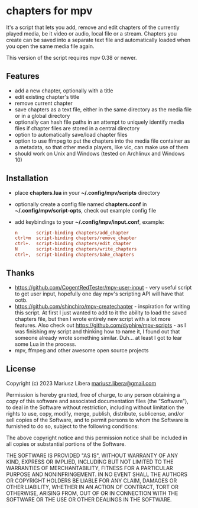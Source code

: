 
# chapters for mpv

It's a script that lets you add, remove and edit chapters of the currently
played media, be it video or audio, local file or a stream. Chapters you create
can be saved into a separate text file and automatically loaded when you open
the same media file again.

This version of the script requires mpv 0.38 or newer.

## Features

* add a new chapter, optionally with a title
* edit existing chapter's title
* remove current chapter
* save chapters as a text file, either in the same directory as the media file
  or in a global directory
* optionally can hash file paths in an attempt to uniquely identify media files
  if chapter files are stored in a central directory
* option to automatically save/load chapter files
* option to use ffmpeg to put the chapters into the media file container as a
  metadata, so that other media players, like vlc, can make use of them
* should work on Unix and Windows (tested on Archlinux and Windows 10)

## Installation

* place **chapters.lua** in your **~/.config/mpv/scripts** directory
* optionally create a config file named **chapters.conf** in **~/.config/mpv/script-opts**, check out example config file
* add keybindings to your **~/.config/mpv/input.conf**, example:

  ```ini
  n       script-binding chapters/add_chapter
  ctrl+m  script-binding chapters/remove_chapter
  ctrl+.  script-binding chapters/edit_chapter
  N       script-binding chapters/write_chapters
  ctrl+,  script-binding chapters/bake_chapters
  ```

## Thanks

* <https://github.com/CogentRedTester/mpv-user-input> - very useful script to get
  user input, hopefully one day mpv's scripting API will have that ootb.
* <https://github.com/shinchiro/mpv-createchapter> - inspiration for writing this
  script. At first I just wanted to add to it the ability to load the saved
  chapters file, but then I wrote entirely new script with a lot more features.
  Also check out <https://github.com/dyphire/mpv-scripts> - as I was finishing
  my script and thinking how to name it, I found out that someone already wrote
  something similar. Duh... at least I got to lear some Lua in the process.
* mpv, ffmpeg and other awesome open source projects

## License

Copyright (c) 2023 Mariusz Libera <mariusz.libera@gmail.com>

Permission is hereby granted, free of charge, to any person obtaining a copy
of this software and associated documentation files (the "Software"), to deal
in the Software without restriction, including without limitation the rights
to use, copy, modify, merge, publish, distribute, sublicense, and/or sell
copies of the Software, and to permit persons to whom the Software is
furnished to do so, subject to the following conditions:

The above copyright notice and this permission notice shall be included in all
copies or substantial portions of the Software.

THE SOFTWARE IS PROVIDED "AS IS", WITHOUT WARRANTY OF ANY KIND, EXPRESS OR
IMPLIED, INCLUDING BUT NOT LIMITED TO THE WARRANTIES OF MERCHANTABILITY,
FITNESS FOR A PARTICULAR PURPOSE AND NONINFRINGEMENT. IN NO EVENT SHALL THE
AUTHORS OR COPYRIGHT HOLDERS BE LIABLE FOR ANY CLAIM, DAMAGES OR OTHER
LIABILITY, WHETHER IN AN ACTION OF CONTRACT, TORT OR OTHERWISE, ARISING FROM,
OUT OF OR IN CONNECTION WITH THE SOFTWARE OR THE USE OR OTHER DEALINGS IN THE
SOFTWARE.
